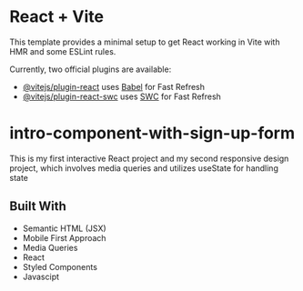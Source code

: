 # React + Vite

This template provides a minimal setup to get React working in Vite with HMR and some ESLint rules.

Currently, two official plugins are available:

- [@vitejs/plugin-react](https://github.com/vitejs/vite-plugin-react/blob/main/packages/plugin-react/README.md) uses [Babel](https://babeljs.io/) for Fast Refresh
- [@vitejs/plugin-react-swc](https://github.com/vitejs/vite-plugin-react-swc) uses [SWC](https://swc.rs/) for Fast Refresh

# intro-component-with-sign-up-form

This is my first interactive React project and my second responsive design project, which involves media queries and utilizes useState for handling state

## Built With
- Semantic HTML (JSX)
- Mobile First Approach
- Media Queries
- React
- Styled Components
- Javascipt
